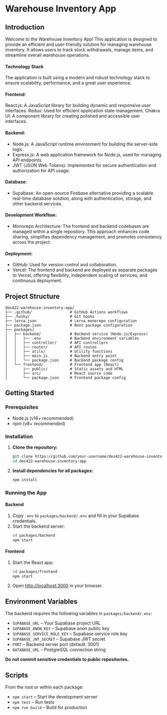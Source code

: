 # Warehouse Inventory App

## Introduction
Welcome to the Warehouse Inventory App! This application is designed to provide an efficient and user-friendly solution for managing warehouse inventory. It allows users to track stock withdrawals, manage items, and streamline overall warehouse operations.

#### Technology Stack
The application is built using a modern and robust technology stack to ensure scalability, performance, and a great user experience.

#### Frontend: 
React.js: A JavaScript library for building dynamic and responsive user interfaces.
Redux: Used for efficient application state management.
Chakra UI: A component library for creating polished and accessible user interfaces.

#### Backend:
- Node.js: A JavaScript runtime environment for building the server-side logic.
- Express.js: A web application framework for Node.js, used for managing API endpoints.
- JWT (JSON Web Tokens): Implemented for secure authentication and authorization for API usage.

#### Database:
- Supabase: An open-source Firebase alternative providing a scalable real-time database solution, along with authentication, storage, and other backend services.

#### Development Workflow:
- Monorepo Architecture: The frontend and backend codebases are managed within a single repository. This approach enhances code sharing, simplifies dependency management, and promotes consistency across the project.

#### Deployment:
- GitHub: Used for version control and collaboration.
- Vercel: The frontend and backend are deployed as separate packages to Vercel, offering flexibility, independent scaling of services, and continuous deployment.


## Project Structure

```
des422-warehouse-inventory-app/
├── .github/                 # GitHub Actions workflows
├── .husky/                  # Git hooks
├── lerna.json               # Lerna monorepo configuration
├── package.json             # Root package configuration
├── packages/
│   ├── backend/             # Backend service (Node.js/Express)
│   │   ├── .env             # Backend environment variables
│   │   ├── controller/      # API controllers
│   │   ├── router/          # API routes
│   │   ├── utils/           # Utility functions
│   │   ├── main.js          # Backend entry point
│   │   └── package.json     # Backend package config
│   └── frontend/            # Frontend app (React)
│       ├── public/          # Static assets and HTML
│       ├── src/             # React source code
│       └── package.json     # Frontend package config
```

## Getting Started

### Prerequisites

- Node.js (v16+ recommended)
- npm (v8+ recommended)

### Installation

1. **Clone the repository:**
   ```sh
   git clone https://github.com/your-username/des422-warehouse-inventory-app.git
   cd des422-warehouse-inventory-app
   ```

2. **Install dependencies for all packages:**
   ```sh
   npm install
   ```

### Running the App

#### Backend
1. Copy `.env` to `packages/backend/.env` and fill in your Supabase credentials.
2. Start the backend server:
   ```sh
   cd packages/backend
   npm start
   ```

#### Frontend
1. Start the React app:
   ```sh
   cd packages/frontend
   npm start
   ```
2. Open [http://localhost:3000](http://localhost:3000) in your browser.

## Environment Variables
The backend requires the following variables in `packages/backend/.env`:

- `SUPABASE_URL` – Your Supabase project URL
- `SUPABASE_ANON_KEY` – Supabase anon public key
- `SUPABASE_SERVICE_ROLE_KEY` – Supabase service role key
- `SUPABASE_JWT_SECRET` – Supabase JWT secret
- `PORT` – Backend server port (default: 3001)
- `DATABASE_URL` – PostgreSQL connection string

**Do not commit sensitive credentials to public repositories.**

## Scripts
From the root or within each package:

- `npm start` – Start the development server
- `npm test` – Run tests
- `npm run build` – Build for production

